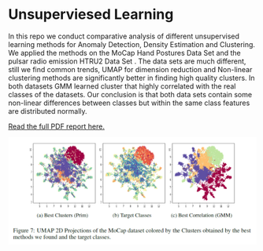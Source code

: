 # Unsuperviesed Learning

In this repo we conduct comparative analysis of different unsupervised learning methods for Anomaly Detection, Density Estimation and Clustering. We applied the methods on the MoCap Hand Postures Data Set and the pulsar radio emission HTRU2 Data Set . The data sets are much different, still we find common trends, UMAP for dimension reduction and Non-linear clustering methods are significantly better in finding high quality clusters. In both datasets GMM learned cluster that highly correlated with the real classes of the datasets. Our conclusion is that both data sets contain some non-linear differences between classes but within the same class features are distributed normally.

[Read the full PDF report here.](https://github.com/elronbandel/unsupervised-learning/blob/master/unsupervised-learning.pdf?raw=true)

![clusters](https://github.com/elronbandel/unsupervised-learning/blob/master/figure7.png?raw=true)